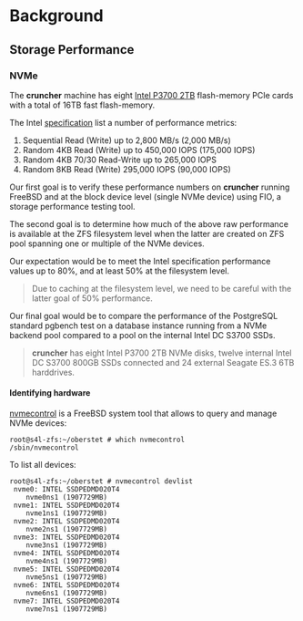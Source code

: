 # Background

## Storage Performance

### NVMe

The **cruncher** machine has eight [Intel P3700 2TB](http://www.intel.com/content/www/us/en/solid-state-drives/intel-ssd-dc-family-for-pcie.html) flash-memory PCIe cards with a total of 16TB fast flash-memory.

The Intel [specification](http://www.intel.com/content/dam/www/public/us/en/documents/product-specifications/ssd-dc-p3700-spec.pdf) list a number of performance metrics:

1. Sequential Read (Write) up to 2,800 MB/s (2,000 MB/s)
2. Random 4KB Read (Write) up to 450,000 IOPS (175,000 IOPS)
3. Random 4KB 70/30 Read-Write up to 265,000 IOPS
4. Random 8KB Read (Write) 295,000 IOPS (90,000 IOPS)

Our first goal is to verify these performance numbers on **cruncher** running FreeBSD and at the block device level (single NVMe device) using FIO, a storage performance testing tool.

The second goal is to determine how much of the above raw performance is available at the ZFS filesystem level when the latter are created on ZFS pool spanning one or multiple of the NVMe devices.

Our expectation would be to meet the Intel specification performance values up to 80%, and at least 50% at the filesystem level.

> Due to caching at the filesystem level, we need to be careful with the latter goal of 50% performance.

Our final goal would be to compare the performance of the PostgreSQL standard pgbench test on a database instance running from a NVMe backend pool compared to a pool on the internal Intel DC S3700 SSDs.

> **cruncher** has eight Intel P3700 2TB NVMe disks, twelve internal Intel DC S3700 800GB SSDs connected and 24 external Seagate ES.3 6TB harddrives.


#### Identifying hardware

[nvmecontrol](https://www.freebsd.org/cgi/man.cgi?query=nvmecontrol) is a FreeBSD system tool that allows to query and manage NVMe devices:

```console
root@s4l-zfs:~/oberstet # which nvmecontrol
/sbin/nvmecontrol
```

To list all devices:

```console
root@s4l-zfs:~/oberstet # nvmecontrol devlist
 nvme0: INTEL SSDPEDMD020T4
    nvme0ns1 (1907729MB)
 nvme1: INTEL SSDPEDMD020T4
    nvme1ns1 (1907729MB)
 nvme2: INTEL SSDPEDMD020T4
    nvme2ns1 (1907729MB)
 nvme3: INTEL SSDPEDMD020T4
    nvme3ns1 (1907729MB)
 nvme4: INTEL SSDPEDMD020T4
    nvme4ns1 (1907729MB)
 nvme5: INTEL SSDPEDMD020T4
    nvme5ns1 (1907729MB)
 nvme6: INTEL SSDPEDMD020T4
    nvme6ns1 (1907729MB)
 nvme7: INTEL SSDPEDMD020T4
    nvme7ns1 (1907729MB)
```
